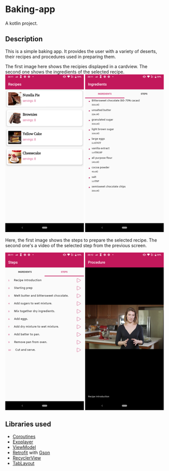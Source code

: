 # Baking-app
A kotlin project. 

## Description
This is a simple baking app.
It provides the user with a variety of deserts, their recipes and procedures used in preparing them.

The first image here shows the recipies displayed in a cardview. The second one shows the ingredients of the selected recipe.
<img src="https://github.com/Czeach/Baking-app/blob/master/screenshots/recipes.png" width="250" height="500" />    <img src="https://github.com/Czeach/Baking-app/blob/master/screenshots/ingredients.png" width="250" height="500" />

Here, the first image shows the steps to prepare the selected recipe. The second one's a video of the selected step from the previous screen.

<img src="https://github.com/Czeach/Baking-app/blob/master/screenshots/steps.png" width="250" height="500" />    <img src="https://github.com/Czeach/Baking-app/blob/master/screenshots/videos.png" width="250" height="500" />

## Libraries used
- [Coroutines](https://kotlinlang.org/docs/reference/coroutines-overview.html)
- [Exoplayer](https://exoplayer.dev/)
- [ViewModel](https://developer.android.com/reference/android/arch/lifecycle/ViewModel)
- [Retrofit](https://square.github.io/retrofit/) with [Gson](https://sites.google.com/site/gson/gson-user-guide)
- [RecyclerView](https://developer.android.com/reference/android/support/v7/widget/RecyclerView)
- [TabLayout](https://developer.android.com/reference/android/support/design/widget/TabLayout)
